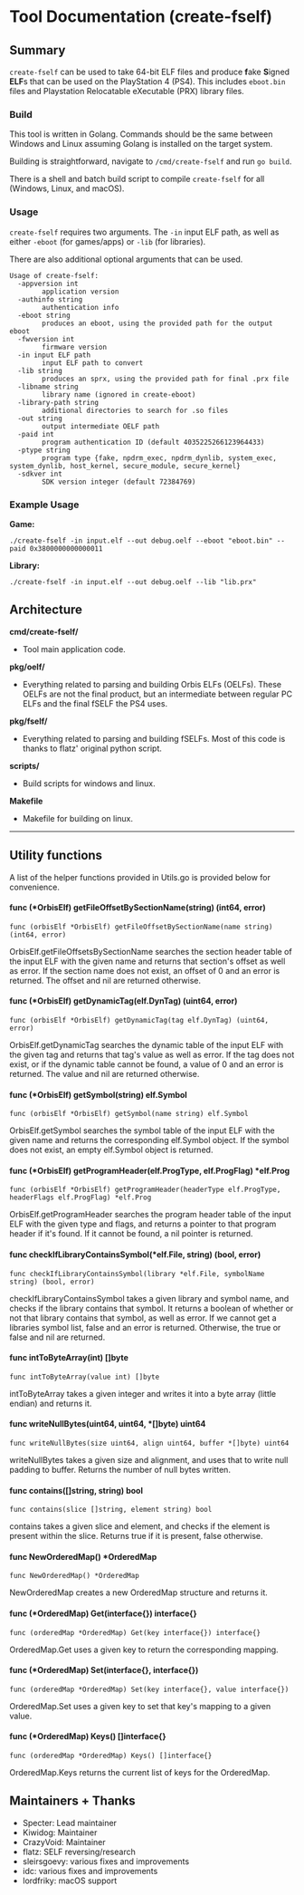 # Tool Documentation (create-fself)

## Summary
`create-fself` can be used to take 64-bit ELF files and produce **f**ake **S**igned **ELF**s that can be used on the PlayStation 4 (PS4). This includes `eboot.bin` files and Playstation Relocatable eXecutable (PRX) library files.

### Build
This tool is written in Golang. Commands should be the same between Windows and Linux assuming Golang is installed on the target system.

Building is straightforward, navigate to `/cmd/create-fself` and run `go build`.

There is a shell and batch build script to compile `create-fself` for all (Windows, Linux, and macOS).

### Usage
`create-fself` requires two arguments. The `-in` input ELF path, as well as either `-eboot` (for games/apps) or `-lib` (for libraries).

There are also additional optional arguments that can be used.

```
Usage of create-fself:
  -appversion int
        application version
  -authinfo string
        authentication info
  -eboot string
        produces an eboot, using the provided path for the output eboot
  -fwversion int
        firmware version
  -in input ELF path
        input ELF path to convert
  -lib string
        produces an sprx, using the provided path for final .prx file
  -libname string
        library name (ignored in create-eboot)
  -library-path string
        additional directories to search for .so files
  -out string
        output intermediate OELF path
  -paid int
        program authentication ID (default 4035225266123964433)
  -ptype string
        program type {fake, npdrm_exec, npdrm_dynlib, system_exec, system_dynlib, host_kernel, secure_module, secure_kernel}
  -sdkver int
        SDK version integer (default 72384769)
```

### Example Usage

**Game:**
```
./create-fself -in input.elf --out debug.oelf --eboot "eboot.bin" --paid 0x3800000000000011
```

**Library:**
```
./create-fself -in input.elf --out debug.oelf --lib "lib.prx"
```

## Architecture

**cmd/create-fself/**
- Tool main application code.

**pkg/oelf/**
- Everything related to parsing and building Orbis ELFs (OELFs). These OELFs are not the final product, but an intermediate
between regular PC ELFs and the final fSELF the PS4 uses.

**pkg/fself/**
- Everything related to parsing and building fSELFs. Most of this code is thanks to flatz' original python script.

**scripts/**
- Build scripts for windows and linux.

**Makefile**
- Makefile for building on linux.

***

## Utility functions
A list of the helper functions provided in Utils.go is provided below for convenience.

#### func (*OrbisElf) getFileOffsetBySectionName(string) (int64, error)
```golang
func (orbisElf *OrbisElf) getFileOffsetBySectionName(name string) (int64, error)
```
OrbisElf.getFileOffsetsBySectionName searches the section header table of the input ELF with the given name and returns that section's offset as well as error. If the section name does not exist, an offset of 0 and an error is returned. The offset and nil are returned otherwise.

#### func (*OrbisElf) getDynamicTag(elf.DynTag) (uint64, error)
```golang
func (orbisElf *OrbisElf) getDynamicTag(tag elf.DynTag) (uint64, error)
```
OrbisElf.getDynamicTag searches the dynamic table of the input ELF with the given tag and returns that tag's value as well as error. If the tag does not exist, or if the dynamic table cannot be found, a value of 0 and an error is returned. The value and nil are returned otherwise.

#### func (*OrbisElf) getSymbol(string) elf.Symbol
```golang
func (orbisElf *OrbisElf) getSymbol(name string) elf.Symbol
```
OrbisElf.getSymbol searches the symbol table of the input ELF with the given name and returns the corresponding elf.Symbol object. If the symbol does not exist, an empty elf.Symbol object is returned.

#### func (*OrbisElf) getProgramHeader(elf.ProgType, elf.ProgFlag) *elf.Prog
```golang
func (orbisElf *OrbisElf) getProgramHeader(headerType elf.ProgType, headerFlags elf.ProgFlag) *elf.Prog
```
OrbisElf.getProgramHeader searches the program header table of the input ELF with the given type and flags, and returns a pointer to that program header if it's found. If it cannot be found, a nil pointer is returned.

#### func checkIfLibraryContainsSymbol(*elf.File, string) (bool, error)
```golang
func checkIfLibraryContainsSymbol(library *elf.File, symbolName string) (bool, error)
```
checkIfLibraryContainsSymbol takes a given library and symbol name, and checks if the library contains that symbol. It returns a boolean of whether or not that library contains that symbol, as well as error. If we cannot get a libraries symbol list, false and an error is returned. Otherwise, the true or false and nil are returned.

#### func intToByteArray(int) []byte
```golang
func intToByteArray(value int) []byte
```
intToByteArray takes a given integer and writes it into a byte array (little endian) and returns it.

#### func writeNullBytes(uint64, uint64, *[]byte) uint64
```golang
func writeNullBytes(size uint64, align uint64, buffer *[]byte) uint64
```
writeNullBytes takes a given size and alignment, and uses that to write null padding to buffer. Returns the number of null bytes written.

#### func contains([]string, string) bool
```golang
func contains(slice []string, element string) bool
```
contains takes a given slice and element, and checks if the element is present within the slice. Returns true if it is present, false otherwise.

#### func NewOrderedMap() *OrderedMap
```golang
func NewOrderedMap() *OrderedMap
```
NewOrderedMap creates a new OrderedMap structure and returns it.

#### func (*OrderedMap) Get(interface{}) interface{}
```golang
func (orderedMap *OrderedMap) Get(key interface{}) interface{}
```
OrderedMap.Get uses a given key to return the corresponding mapping.

#### func (*OrderedMap) Set(interface{}, interface{})
```golang
func (orderedMap *OrderedMap) Set(key interface{}, value interface{})
```
OrderedMap.Set uses a given key to set that key's mapping to a given value.

#### func (*OrderedMap) Keys() []interface{}
```golang
func (orderedMap *OrderedMap) Keys() []interface{}
```
OrderedMap.Keys returns the current list of keys for the OrderedMap.

## Maintainers + Thanks
- Specter: Lead maintainer
- Kiwidog: Maintainer
- CrazyVoid: Maintainer
- flatz: SELF reversing/research
- sleirsgoevy: various fixes and improvements
- idc: various fixes and improvements
- lordfriky: macOS support